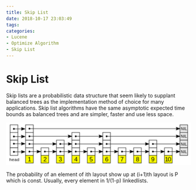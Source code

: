 ```yaml
---
title: Skip List
date: 2018-10-17 23:03:49
tags:
categories:
- Lucene
- Optimize Algorithm
- Skip List
---
```

# Skip List
Skip lists are a probabilistic data structure that seem likely to supplant balanced trees as the implementation method of choice for many applications. Skip list algorithms have the same asymptotic expected time bounds as balanced trees and are simpler, faster and use less space. 

![](Lucene-OptimizeAlgorithm-SkipList/SkipList.png)

The probability of an element of ith layout show up at (i+1)th layout is P which is const. Usually, every element in 1/(1-p) linkedlists.